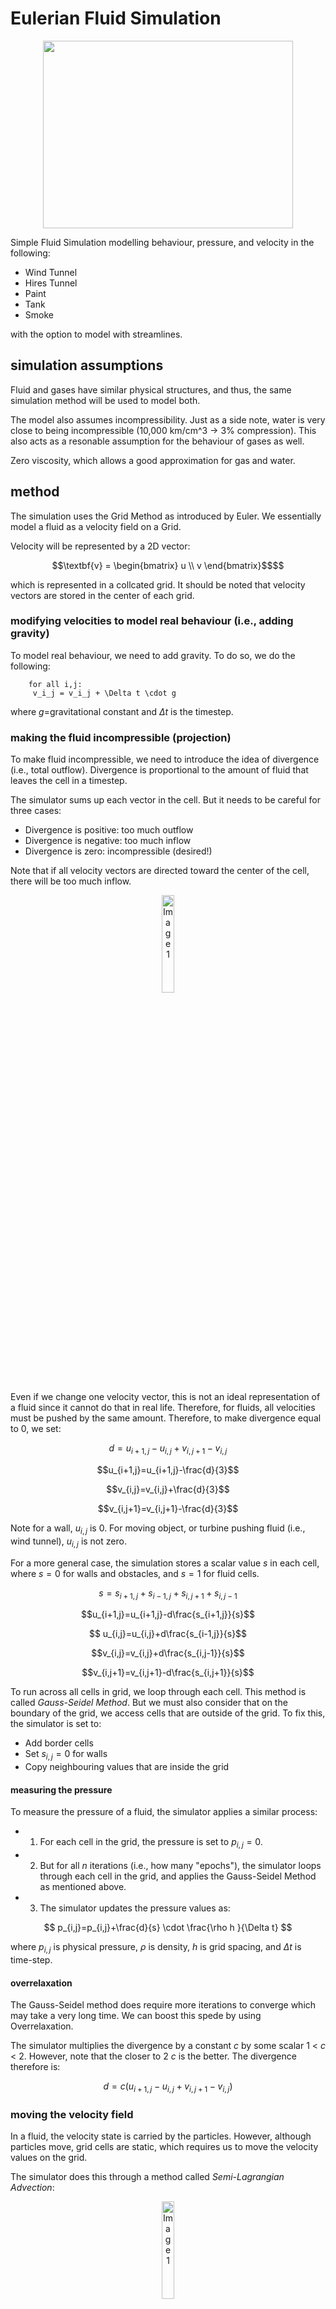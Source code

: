 
# Eulerian Fluid Simulation

<div align="center">
  <img src="https://media.giphy.com/media/v1.Y2lkPTc5MGI3NjExdzhwaWh4Y3ZoMTNkcDNiYnd4YzI3amVzc2pvN3A5aThxN2xpcmNqciZlcD12MV9pbnRlcm5hbF9naWZfYnlfaWQmY3Q9Zw/SSdqjTaI8A6YDrB4BL/giphy.gif" width="400" height="300" />
</div>

Simple Fluid Simulation modelling behaviour, pressure,  and velocity in the following:
- Wind Tunnel
- Hires Tunnel 
- Paint
- Tank 
- Smoke 

with the option to model with streamlines. 

## simulation assumptions
Fluid and gases have similar physical structures, and thus, the same simulation method will be used to model both.

The model also assumes incompressibility. Just as a side note, water is very close to being incompressible (10,000 km/cm^3 -> 3% compression). This also acts as a resonable assumption for the behaviour of gases as well.

Zero viscosity, which allows a good approximation for gas and water.


## method

 The simulation uses the Grid Method as introduced by Euler. We essentially model a fluid as a velocity field on a Grid. 

 Velocity will be represented by a 2D vector:  
 
 ```math
 \textbf{v} = \begin{bmatrix} u \\ v \end{bmatrix}$$
 ```



which is represented in a collcated grid. It should be noted that velocity vectors are stored in the center of each grid.



### modifying velocities to model real behaviour (i.e., adding gravity)

To model real behaviour, we need to add gravity. To do so, we do the following:



```sudo
    for all i,j:
     v_i_j = v_i_j + \Delta t \cdot g 
```
where $g$=gravitational constant and $\Delta t$ is the timestep.

### making the fluid incompressible (projection)
To make fluid incompressible, we need to introduce the idea of divergence (i.e., total outflow). Divergence is proportional to the amount of fluid that leaves the cell in a timestep. 

The simulator sums up each vector in the cell. But it needs to be careful for three cases:
- Divergence is positive: too much outflow
- Divergence is negative: too much inflow 
- Divergence is zero: incompressible (desired!)

Note that if all velocity vectors are directed toward the center of the cell, there will be too much inflow.


<p align="center">
<img src="./content/image1.png" alt="Image 1" style="width:20%; border:0;">
</p>

Even if we change one velocity vector, this is not an ideal representation of a fluid since it cannot do that in real life. Therefore, for fluids, all velocities must be pushed by the same amount. Therefore, to make divergence equal to 0, we set:

$$d = u_{i+1, j} - u_{i, j} + v_{i,j+1} - v_{i,j}$$

$$u_{i+1,j}=u_{i+1,j}-\frac{d}{3}$$

$$v_{i,j}=v_{i,j}+\frac{d}{3}$$

$$v_{i,j+1}=v_{i,j+1}-\frac{d}{3}$$

Note for a wall, $u_{i,j}$ is 0. For moving object, or turbine pushing fluid (i.e., wind tunnel), $u_{i,j}$ is not zero.

For a more general case, the simulation stores a scalar value $s$ in each cell, where $s=0$ for walls and obstacles, and $s=1$ for fluid cells. 

$$s=s_{i+1,j} + s_{i-1,j}+s_{i,j+1} + s_{i,j-1}$$

$$u_{i+1,j}=u_{i+1,j}-d\frac{s_{i+1,j}}{s}$$

$$ u_{i,j}=u_{i,j}+d\frac{s_{i-1,j}}{s}$$

$$v_{i,j}=v_{i,j}+d\frac{s_{i,j-1}}{s}$$

$$v_{i,j+1}=v_{i,j+1}-d\frac{s_{i,j+1}}{s}$$

To run across all cells in grid, we loop through each cell. This method is called *Gauss-Seidel Method*. But we must also consider that on the boundary of the grid, we access cells that are outside of the grid. To fix this, the simulator is set to:
- Add border cells
- Set $s_{i,j}=0$ for walls
- Copy neighbouring values that are inside the grid


#### measuring the pressure

To measure the pressure of a fluid, the simulator applies a similar process:
- 1) For each cell in the grid, the pressure is set to $p_{i,j}=0$.
- 2) But for all $n$ iterations (i.e., how many "epochs"), the simulator loops through each cell in the grid, and applies the Gauss-Seidel Method as mentioned above.
- 3) The simulator updates the pressure values as: 

$$ p_{i,j}=p_{i,j}+\frac{d}{s} \cdot \frac{\rho h }{\Delta t} $$

where $p_{i,j}$ is physical pressure, $\rho$ is density, $h$ is grid spacing, and $\Delta t$ is time-step.

#### overrelaxation

The Gauss-Seidel method does require more iterations to converge which may take a very long time. We can boost this spede by using Overrelaxation. 

The simulator multiplies the divergence by a constant $c$ by some scalar 1 < $c$ < 2. However, note that the closer to 2 $c$ is the better. The divergence therefore is:

$$ d = c(u_{i+1,j} - u_{i,j} + v_{i, j+1} - v_{i,j}) $$

### moving the velocity field 
In a fluid, the velocity state is carried by the particles. However, although particles move, grid cells are static, which requires us to move the velocity values on the grid. 

The simulator does this through a method called *Semi-Lagrangian Advection*:


<p align="center">
<img src="./content/image3.png" alt="Image 1" style="width:20%; border:0;">
</p>

The simulator asks itself, which fluid "particle" moved to the location where $u$ is stored. The simulator then sets the new velocity $u_{t+\Delta t}$ to the velocity $u_{t}$ at the previous position. 

To compute the previous location, the simulator follows a series of steps:
- 1) Computes $v$ at position $x$ in the grid where $u$ is stored.
- 2) The previous location can be approximated as $x-\Delta t \cdot v(x)$
- 3) This computation method assumes a straight path that introduces viscosity! However, it can be reduced with vorticity confinement.
- 4) The simulator repeats for all cells in grid.

To get the full 2D velocity, we need to consider an extra dimension of course as indicated below:

<p align="center">
<img src="./content/image2.png" alt="Image 1" style="width:20%; border:0;">
</p>

We essentially just average surrounding horizontal velocities, but a more concise method such as centroid can also be taken into account by weight:

$$v_{avg}=\frac{v_{i,j} + v_{i,j+1} + v_{i-1,j} + v_{i-1,j+1}}{4}$$

Finally, to get the general grid location of $v_{avg}$, the simulator takes a weighted average of the computed average velocity vectors:

<p align="center">
<img src="./content/image4.png" alt="Image 1" style="width:20%; border:0;">
</p>

$$w_{00}=1-\frac{x}{h}$$

$$w_{10}=1-\frac{y}{h}$$

$$w_{01}=\frac{x}{h}$$

$$w_{11}=\frac{y}{h}$$

$$v_{avg}=w_{00}w_{10}v_{i,j}+w_{01}w_{10}v_{i+1,j}+w_{010}w_{11}v_{i, j+1} + w_{011}w_{11}v_{i+1,j+1}$$


### smoke advection

Most data for smoke is already stored in velocity field. 

The extra things that were made include:
 - Store density value at the center of each cell (between 0 and 1 )
 - Advect it like the velocity components as above.

To get the new density value per iteration, the simulation follows a process that includes:
- 1) Use velocity at center of cell
- 2) Draw a line across the grid, and interpolate the location of velocity vector in desired new cell
- 3) That new velocity vector in new cell is the density point

## streamlines

Streamlines were computed as so by continuosly sampling the vector field:

```sudo
x = start position
s = step_size 

for n steps (epochs):
    v = sample vector field V(x)
    x = x + sv
```
